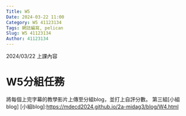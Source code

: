 ```yaml
---
Title: W5
Date: 2024-03-22 11:00
Category: W5 41123134
Tags: 網誌編寫, pelican
Slug: W5 41123134
Author: 41123134
---
```


2024/03/22 上課內容

<!-- PELICAN_END_SUMMARY -->

# W5分組任務
將每個上完字幕的教學影片上傳至分組blog，並打上自評分數。
第三組[小組blog]
[小組blog]:https://mdecd2024.github.io/2a-midag3/blog/W4.html